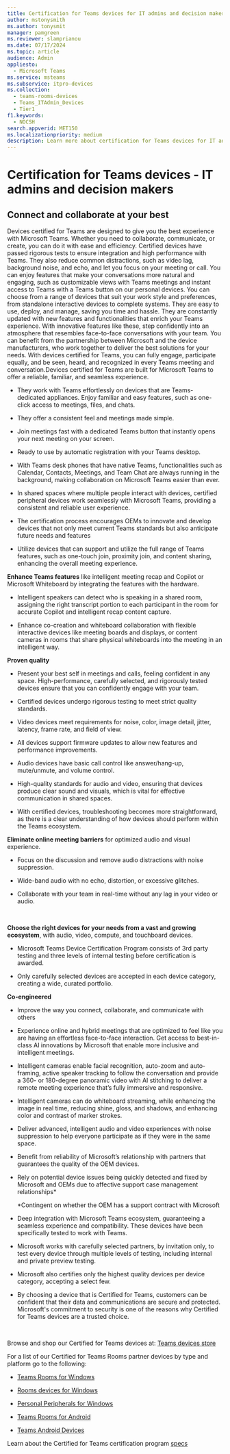 ```yaml
---
title: Certification for Teams devices for IT admins and decision makers
author: mstonysmith
ms.author: tonysmit
manager: pamgreen
ms.reviewer: slamprianou
ms.date: 07/17/2024
ms.topic: article
audience: Admin
appliesto: 
  - Microsoft Teams
ms.service: msteams
ms.subservice: itpro-devices
ms.collection: 
  - teams-rooms-devices
  - Teams_ITAdmin_Devices
  - Tier1
f1.keywords: 
  - NOCSH
search.appverid: MET150
ms.localizationpriority: medium
description: Learn more about certification for Teams devices for IT admins and decision makers.
---
```

# Certification for Teams devices - IT admins and decision makers

## Connect and collaborate at your best

Devices certified for Teams are designed to give you the best experience with Microsoft Teams. Whether you need to collaborate, communicate, or create, you can do it with ease and efficiency. Certified devices have passed rigorous tests to ensure integration and high performance with Teams. They also reduce common distractions, such as video lag, background noise, and echo, and let you focus on your meeting or call. You can enjoy features that make your conversations more natural and engaging, such as customizable views with Teams meetings and instant access to Teams with a Teams button on our personal devices. You can choose from a range of devices that suit your work style and preferences, from standalone interactive devices to complete systems. They are easy to use, deploy, and manage, saving you time and hassle. They are constantly updated with new features and functionalities that enrich your Teams experience. With innovative features like these, step confidently into an atmosphere that resembles face-to-face conversations with your team. You can benefit from the partnership between Microsoft and the device manufacturers, who work together to deliver the best solutions for your needs. With devices certified for Teams, you can fully engage, participate equally, and be seen, heard, and recognized in every Teams meeting and conversation.Devices certified for Teams are built for Microsoft Teams to offer a reliable, familiar, and seamless experience.

- They work with Teams effortlessly on devices that are Teams- dedicated appliances. Enjoy familiar and easy features, such as one-click access to meetings, files, and chats.

- They offer a consistent feel and meetings made simple.

- Join meetings fast with a dedicated Teams button that instantly opens your next meeting on your screen.

- Ready to use by automatic registration with your Teams desktop. 

- With Teams desk phones that have native Teams, functionalities such as Calendar, Contacts, Meetings, and Team Chat  are always running in the background, making collaboration on Microsoft Teams easier than ever.

- In shared spaces where multiple people interact with devices, certified peripheral devices work seamlessly with Microsoft Teams, providing a consistent and reliable user experience.

- The certification process encourages OEMs to innovate and develop devices that not only meet current Teams standards but also anticipate future needs and features

- Utilize devices that can support and utilize the full range of Teams features, such as one-touch join, proximity join, and content sharing, enhancing the overall meeting experience.

  
__Enhance Teams features__ like intelligent meeting recap and Copilot or Microsoft Whiteboard by integrating the features with the hardware.

- Intelligent speakers can detect who is speaking in a shared room, assigning the right transcript portion to each participant in the room for accurate Copilot and intelligent recap content capture.

- Enhance co-creation and whiteboard collaboration with flexible interactive devices like meeting boards and displays, or content cameras in rooms that share physical whiteboards into the meeting in an intelligent way.

**Proven quality**

- Present your best self in meetings and calls, feeling confident in any space. High-performance, carefully selected, and rigorously tested devices ensure that you can confidently engage with your team.

- Certified devices undergo rigorous testing to meet strict quality standards.

- Video devices meet requirements for noise, color, image detail, jitter, latency, frame rate, and field of view.

- All devices support firmware updates to allow new features and performance improvements.

- Audio devices have basic call control like answer/hang-up, mute/unmute, and volume control.

- High-quality standards for audio and video, ensuring that devices produce clear sound and visuals, which is vital for effective communication in shared spaces.

- With certified devices, troubleshooting becomes more straightforward, as there is a clear understanding of how devices should perform within the Teams ecosystem.

**Eliminate online meeting barriers** for optimized audio and visual experience.

- Focus on the discussion and remove audio distractions with noise suppression.

- Wide-band audio with no echo, distortion, or excessive glitches.

- Collaborate with your team in real-time without any lag in your video or audio.

 

**Choose the right devices for your needs from a vast and growing ecosystem**, with audio, video, compute, and touchboard devices.

- Microsoft Teams Device Certification Program consists of 3rd party testing and three levels of internal testing before certification is awarded.

- Only carefully selected devices are accepted in each device category, creating a wide, curated portfolio.

**Co-engineered** 

- Improve the way you connect, collaborate, and communicate with others

- Experience online and hybrid meetings that are optimized to feel like you are having an effortless face-to-face interaction. Get access to best-in-class AI innovations by Microsoft that enable more inclusive and intelligent meetings.

- Intelligent cameras enable facial recognition, auto-zoom and auto-framing, active speaker tracking to follow the conversation and provide a 360- or 180-degree panoramic video with AI stitching to deliver a remote meeting experience that’s fully immersive and responsive.

- Intelligent cameras can do whiteboard streaming, while enhancing the image in real time, reducing shine, gloss, and shadows, and enhancing color and contrast of marker strokes.

- Deliver advanced, intelligent audio and video experiences with noise suppression to help everyone participate as if they were in the same space.

- Benefit from reliability of Microsoft’s relationship with partners that guarantees the quality of the OEM devices.

- Rely on potential device issues being quickly detected and fixed by Microsoft and OEMs due to affective support case management relationships*

  *Contingent on whether the OEM has a support contract with Microsoft
  
- Deep integration with Microsoft Teams ecosystem, guaranteeing a seamless experience and compatibility. These devices have been specifically tested to work with Teams.

- Microsoft works with carefully selected partners, by invitation only, to test every device through multiple levels of testing, including internal and private preview testing.

- Microsoft also certifies only the highest quality devices per device category, accepting a select few.

- By choosing a device that is Certified for Teams, customers can be confident that their data and communications are secure and protected. Microsoft's commitment to security is one of the reasons why Certified for Teams devices are a trusted choice.

 

Browse and shop our Certified for Teams devices at: [Teams devices store](https://www.microsoft.com/microsoft-teams/across-devices)

For a list of our Certified for Teams Rooms partner devices by type and platform go to the following:

- [Teams Rooms for Windows](/microsoftteams/rooms/certified-hardware?tabs=Windows)

- [Rooms devices for Windows](/microsoftteams/rooms/certified-hardware?tabs=Devices)

- [Personal Peripherals for Windows](/microsoftteams/devices/usb-devices)

- [Teams Rooms for Android](/microsoftteams/rooms/certified-hardware?tabs=Android)

- [Teams Android Devices](/microsoftteams/devices/teams-ip-phones)

Learn about the Certified for Teams certification program [specs](/SkypeForBusiness/certification/test-spec)


